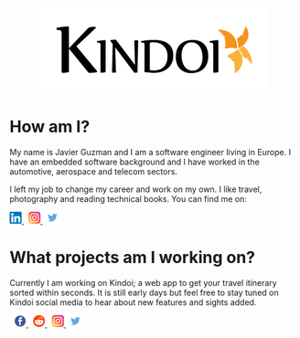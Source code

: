 <div align='center'>

[![Kindoi Logo](https://raw.githubusercontent.com/javierguzman/javierguzman/main/assets/kindoi_header_400x150.png)](https://www.kindoi.com)

</div>


# How am I?

My name is Javier Guzman and I am a software engineer living in Europe. I have an embedded software background and I have worked in the automotive, aerospace and telecom sectors.

I left my job to change my career and work on my own. I like travel, photography and reading technical books. You can find me on:


<a href="https://www.linkedin.com/in/javierguzmanjimenez">
    <img  src="https://raw.githubusercontent.com/javierguzman/javierguzman/main/assets/linkedin.png" alt="Javier Guzman LinkedIn" width="21px"/>
</a> &nbsp; <a href="https://www.instagram.com/javierguzmandev/">
    <img src="https://raw.githubusercontent.com/javierguzman/javierguzman/main/assets/instagram.png" alt="Javier Guzman Instagram" width="21px"/>
</a>
<a href="https://twitter.com/javierguzmandev" align="left">
    <img src="https://raw.githubusercontent.com/javierguzman/javierguzman/main/assets/twitter.png" alt="Javier Guzman Twitter" width="34px"/>
</a>

# What projects am I working on?

Currently I am working on Kindoi; a web app to get your travel itinerary sorted within seconds. It is still early days but feel free to stay tuned on Kindoi social media to hear about new features and sights added.

</a> &nbsp; <a href="https://www.facebook.com/Kindoi-104786894603497">
    <img src="https://raw.githubusercontent.com/javierguzman/javierguzman/main/assets/facebook.png" alt="Kindoi Facebook" width="21px"/>
</a>
</a> &nbsp; <a href="https://www.reddit.com/r/kindoi/">
    <img src="https://raw.githubusercontent.com/javierguzman/javierguzman/main/assets/reddit.jpg" alt="Kindoi Reddit" width="21px"/>
</a>
</a> &nbsp; <a href="https://www.instagram.com/kindoi_app/">
    <img src="https://raw.githubusercontent.com/javierguzman/javierguzman/main/assets/instagram.png" alt="Kindoi Instagram" width="21px"/>
</a>
<a href="https://twitter.com/kindoi_app" align="left">
    <img src="https://raw.githubusercontent.com/javierguzman/javierguzman/main/assets/twitter.png" alt="Kindoi Twitter" width="34px"/>
</a>

<!--
**javierguzman/javierguzman** is a ✨ _special_ ✨ repository because its `README.md` (this file) appears on your GitHub profile.

Here are some ideas to get you started:

- 🔭 I’m currently working on ...
- 🌱 I’m currently learning ...
- 👯 I’m looking to collaborate on ...
- 🤔 I’m looking for help with ...
- 💬 Ask me about ...
- 📫 How to reach me: ...
- 😄 Pronouns: ...
- ⚡ Fun fact: ...
-->
